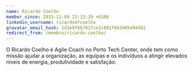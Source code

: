 ```yaml
---
name: Ricardo Coelho
member_since: 2015-11-09 23:13:39 +0100
linkedin_username: ricardomfcoelho
gravatar_email_hash: 1d3e9f6b7017ce2c891f663405494402
redirect_from: /membro/ricardo-coelho/
---
```

O Ricardo Coelho é Agile Coach no Porto Tech Center, onde tem como missão ajudar a organização, as equipas e os indivíduos a atingir elevados níveis de energia, produtividade e satisfação.
